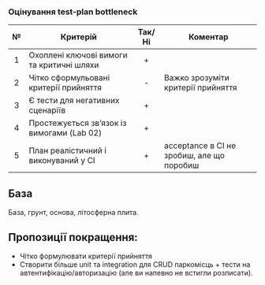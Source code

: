 ### Оцінування test-plan bottleneck

| № | Критерій | Так/Ні | Коментар |
|:-:|-----------|:------:|-----------|
| 1 | Охоплені ключові вимоги та критичні шляхи | + |  |
| 2 | Чітко сформульовані критерії прийняття | - | Важко зрозуміти критерії прийняття |
| 3 | Є тести для негативних сценаріїв | + |  |
| 4 | Простежується зв’язок із вимогами (Lab 02) | + |  |
| 5 | План реалістичний і виконуваний у CI | + | acceptance в CI не зробиш, але що поробиш |


## База

База, грунт, основа, літосферна плита.

## Пропозиції покращення: 
* Чітко формулювати критерії прийняття
* Створити більше unit та integration для CRUD паркомісць + тести на автентифікацію/авторизацію (але ви напевно не встигли розписати).
